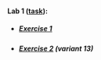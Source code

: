 #### Lab 1 ([task](https://drive.google.com/file/d/10frxdvfaYy-H85g8hlEgZM0hyZHFt0o9/view)):
* ##### [Exercise 1](https://CaptainArsa.github.io/InternetProgramming/Lab1/Lab1_1)
* ##### [Exercise 2](https://CaptainArsa.github.io/InternetProgramming/Lab1/Lab1_2) (variant 13)